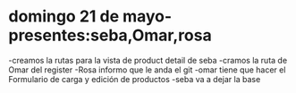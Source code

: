 # domingo 21 de mayo-presentes:seba,Omar,rosa
-creamos la rutas para la vista de product detail de seba
-cramos la ruta de Omar del register
-Rosa informo que le anda el git
-omar tiene que hacer el Formulario de carga y edición de productos
-seba va a dejar la base
